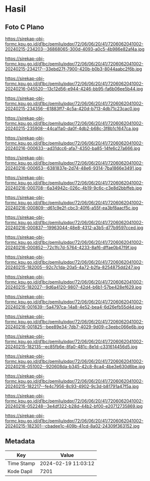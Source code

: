 # Hasil

## Foto C Plano

https://sirekap-obj-formc.kpu.go.id/d1bc/pemilu/pdpr/72/06/06/20/41/7206062041002-20240215-234203--36868065-300d-4093-a0c5-4b986e82af4a.jpg

https://sirekap-obj-formc.kpu.go.id/d1bc/pemilu/pdpr/72/06/06/20/41/7206062041002-20240215-234217--33ebd27f-7900-420b-b0b3-8044aabc2f6b.jpg

https://sirekap-obj-formc.kpu.go.id/d1bc/pemilu/pdpr/72/06/06/20/41/7206062041002-20240216-045520--13c12d56-e944-4246-bb95-fa6b06ee5b44.jpg

https://sirekap-obj-formc.kpu.go.id/d1bc/pemilu/pdpr/72/06/06/20/41/7206062041002-20240215-234356--61883ff7-4c5a-420d-b713-4db71c23cac0.jpg

https://sirekap-obj-formc.kpu.go.id/d1bc/pemilu/pdpr/72/06/06/20/41/7206062041002-20240215-235908--44ca11a0-da0f-4db2-b68c-3f8b1c1647ca.jpg

https://sirekap-obj-formc.kpu.go.id/d1bc/pemilu/pdpr/72/06/06/20/41/7206062041002-20240216-000633--ad31dcc6-afa7-4350-ba85-14fe6c27a666.jpg

https://sirekap-obj-formc.kpu.go.id/d1bc/pemilu/pdpr/72/06/06/20/41/7206062041002-20240216-000653--6381837e-2d74-48e6-9314-7ba1866e3491.jpg

https://sirekap-obj-formc.kpu.go.id/d1bc/pemilu/pdpr/72/06/06/20/41/7206062041002-20240216-000708--6a34942c-026c-4b19-9c6c-c3e8d2bbffeb.jpg

https://sirekap-obj-formc.kpu.go.id/d1bc/pemilu/pdpr/72/06/06/20/41/7206062041002-20240216-000809--d61c9e2f-cbc3-40f6-a55f-ea3bf8aacf5c.jpg

https://sirekap-obj-formc.kpu.go.id/d1bc/pemilu/pdpr/72/06/06/20/41/7206062041002-20240216-000837--19963044-48e8-4312-a3b5-d77b9597cced.jpg

https://sirekap-obj-formc.kpu.go.id/d1bc/pemilu/pdpr/72/06/06/20/41/7206062041002-20240216-000852--72c1fc7d-5764-4233-8af6-dffae0b47f9f.jpg

https://sirekap-obj-formc.kpu.go.id/d1bc/pemilu/pdpr/72/06/06/20/41/7206062041002-20240215-182005--92c7c1da-20a5-4a72-b2fa-8254875dd247.jpg

https://sirekap-obj-formc.kpu.go.id/d1bc/pemilu/pdpr/72/06/06/20/41/7206062041002-20240215-182027--9d6a4120-9807-42d4-b6b1-57be428ef629.jpg

https://sirekap-obj-formc.kpu.go.id/d1bc/pemilu/pdpr/72/06/06/20/41/7206062041002-20240216-001639--5a4797ca-14a8-4e52-bea4-6d26efb55d4d.jpg

https://sirekap-obj-formc.kpu.go.id/d1bc/pemilu/pdpr/72/06/06/20/41/7206062041002-20240216-001825--bee89e34-7db7-4029-9d09-c3eebc066e6b.jpg

https://sirekap-obj-formc.kpu.go.id/d1bc/pemilu/pdpr/72/06/06/20/41/7206062041002-20240215-182135--ec85fb6e-8fa0-481c-8e1d-c331614456d5.jpg

https://sirekap-obj-formc.kpu.go.id/d1bc/pemilu/pdpr/72/06/06/20/41/7206062041002-20240216-051002--920608da-b345-42c8-8ca4-4be3e630d6be.jpg

https://sirekap-obj-formc.kpu.go.id/d1bc/pemilu/pdpr/72/06/06/20/41/7206062041002-20240215-182217--fe4c7956-8c93-4902-9c3d-b81791a47f5a.jpg

https://sirekap-obj-formc.kpu.go.id/d1bc/pemilu/pdpr/72/06/06/20/41/7206062041002-20240216-052248--3e4df322-b28d-44b2-bf00-e20712735869.jpg

https://sirekap-obj-formc.kpu.go.id/d1bc/pemilu/pdpr/72/06/06/20/41/7206062041002-20240215-182301--cbadee1c-409b-41cd-8a02-24309f363152.jpg


## Metadata

| Key        | Value               |
| ---------- | ------------------- |
| Time Stamp | 2024-02-19 11:03:12 |
| Kode Dapil | 7201                |



